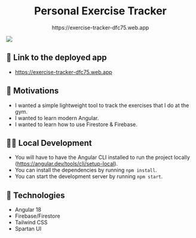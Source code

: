 <h1 align="center"> Personal Exercise Tracker </h1>
<p align="center">https://exercise-tracker-dfc75.web.app</p>

<img align="center" src="https://etesam.nyc3.cdn.digitaloceanspaces.com/exercise-tracker/exercise-tracker-image.png"/>

## 🔗 Link to the deployed app 
* https://exercise-tracker-dfc75.web.app


## 💪 Motivations
* I wanted a simple lightweight tool to track the exercises that I do at the gym.
* I wanted to learn modern Angular.
* I wanted to learn how to use Firestore & Firebase.

## 🧑‍💻 Local Development
* You will have to have the Angular CLI installed to run the project locally (https://angular.dev/tools/cli/setup-local).
* You can install the dependencies by running `npm install`.
* You can start the development server by running `npm start`.

## 🤖 Technologies
* Angular 18
* Firebase/Firestore
* Tailwind CSS
* Spartan UI
